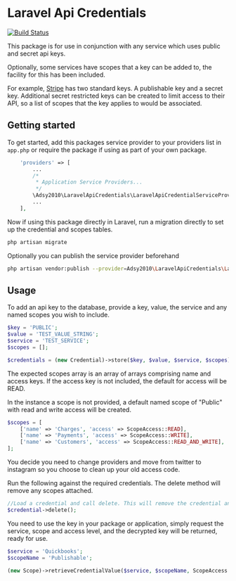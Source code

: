 # Laravel Api Credentials

[![Build Status](https://travis-ci.org/adsy2010/LaravelStripeWrapper.svg?branch=master)](https://travis-ci.org/adsy2010/LaravelStripeWrapper)

This package is for use in conjunction with any service which uses public and secret api keys.

Optionally, some services have scopes that a key can be added to, the facility for this has been included.

For example, [Stripe](https://stripe.com/docs/api) has two standard keys. A publishable key and a secret key. Additional
secret restricted keys can be created to limit access to their API, so a list of scopes that the key applies to would be
associated.

## Getting started

To get started, add this packages service provider to your providers list in `app.php` or require the package if using
as part of your own package.

```php
    'providers' => [
        ...
        /*
         * Application Service Providers...
         */
        \Adsy2010\LaravelApiCredentials\LaravelApiCredentialServiceProvider::class,
        ... 
    ],
```

Now if using this package directly in Laravel, run a migration directly to set up the credential and scopes tables.

```bash
php artisan migrate
```

Optionally you can publish the service provider beforehand

```bash 
php artisan vendor:publish --provider=Adsy2010\LaravelApiCredentials\LaravelApiCredentialServiceProvider
```

## Usage

To add an api key to the database, provide a key, value, the service and any named scopes you wish to include.

```php
$key = 'PUBLIC';
$value = 'TEST_VALUE_STRING';
$service = 'TEST_SERVICE';
$scopes = [];

$credentials = (new Credential)->store($key, $value, $service, $scopes);
```

The expected scopes array is an array of arrays comprising name and access keys. If the access key is not included, the
default for access will be READ.

In the instance a scope is not provided, a default named scope of "Public" with read and write access will be created.

```php
$scopes = [
    ['name' => 'Charges', 'access' => ScopeAccess::READ],
    ['name' => 'Payments', 'access' => ScopeAccess::WRITE],
    ['name' => 'Customers', 'access' => ScopeAccess::READ_AND_WRITE],
];
```

You decide you need to change providers and move from twitter to instagram so you choose to clean up your old access
code.

Run the following against the required credentials. The delete method will remove any scopes attached.

```php
//Load a credential and call delete. This will remove the credential and any scopes attached.
$credential->delete();
```

You need to use the key in your package or application, simply request the service, scope and access level, and the
decrypted key will be returned, ready for use.

```php
$service = 'Quickbooks';
$scopeName = 'Publishable';

(new Scope)->retrieveCredentialValue($service, $scopeName, ScopeAccess::READ_AND_WRITE);
```
